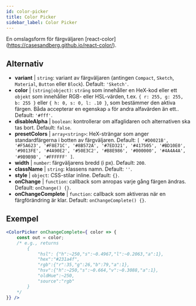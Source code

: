 ```yaml
---
id: color-picker
title: Color Picker
sidebar_label: Color Picker
---
```


En omslagsform för färgväljaren [react-color] (https://casesandberg.github.io/react-color/).

## Alternativ

* __variant__ | `string`: variant av färgväljaren (antingen `Compact`, `Sketch`, `Material`, `Button` eller `Block`). Default: `'Sketch'`.
* __color__ | `(string|object)`: `sträng` som innehåller en HeX-kod eller ett `objekt` som innehåller RGB- eller HSL-värden, t.ex. `{ r: 255, g: 255, b: 255 }` eller `{ h: 0, s: 0, l: .10 }`, som bestämmer den aktiva färgen. Båda accepterar en egenskap `a` för andra alfavärden än ett.. Default: `'#fff'`.
* __disableAlpha__ | `boolean`: kontrollerar om alfaglidaren och alternativen ska tas bort. Default: `false`.
* __presetColors__ | `array<string>`: HeX-strängar som anger standardfärgerna i botten av färgväljaren. Default: `[
  '#D0021B',
  '#F5A623',
  '#F8E71C',
  '#8B572A',
  '#7ED321',
  '#417505',
  '#BD10E0',
  '#9013FE',
  '#4A90E2',
  '#50E3C2',
  '#B8E986',
  '#000000',
  '#4A4A4A',
  '#9B9B9B',
  '#FFFFFF'
]`.
* __width__ | `number`: färgväljarens bredd (i px). Default: `200`.
* __className__ | `string`: klassens namn. Default: `''`.
* __style__ | `object`: CSS-stilar inline. Default: `{}`.
* __onChange__ | `function`: callback som anropas varje gång färgen ändras. Default: `onChange() {}`.
* __onChangeComplete__ | `function`: callback som aktiveras när en färgförändring är klar. Default: `onChangeComplete() {}`.


## Exempel

```jsx live
<ColorPicker onChangeComplete={ color => {
    const out = color;
    /* e.g., returns 
        {
            "hsl": {"h":~250,"s":~0.4967,"l":~0.2063,"a":1},
            "hex":"#231a4f",
            "rgb":{"r":35,"g":26,"b":79,"a":1},
            "hsv":{"h":~250,"s":~0.664,"v":~0.3088,"a":1},
            "oldHue":~250,
            "source":"rgb"
        }
    */
}} />
```

